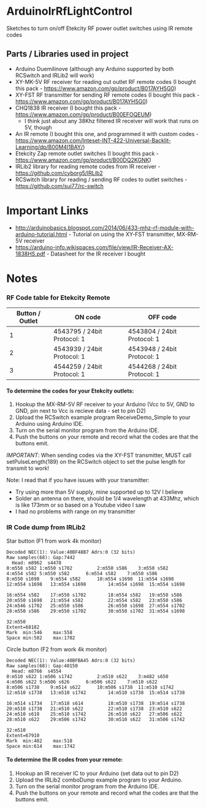 # ArduinoIrRfLightControl
Sketches to turn on/off Etekcity RF power outlet switches using IR remote codes

## Parts / Libraries used in project
- Arduino Duemilinove (although any Arduino supported by both RCSwitch and IRLib2 will work)
- XY-MK-5V RF receiver for reading out outlet RF remote codes (I bought this pack - https://www.amazon.com/gp/product/B017AYH5G0)
- XY-FST RF transmitter for sending RF remote codes (I bought this pack - https://www.amazon.com/gp/product/B017AYH5G0)
- CHQ1838 IR receiver (I bought this pack - https://www.amazon.com/gp/product/B00EFOQEUM)
  - I think just about any 38Khz filtered IR receiver will work that runs on 5V, though
- An IR remote (I bought this one, and programmed it with custom codes - https://www.amazon.com/Inteset-INT-422-Universal-Backlit-Learning/dp/B00M4I1BAY/)
- Etekcity Zap remote outlet switches (I bought this pack - https://www.amazon.com/gp/product/B00DQ2KGNK)
- IRLib2 library for reading remote codes from IR receiver - https://github.com/cyborg5/IRLib2
- RCSwitch library for reading / sending RF codes to outlet switches - https://github.com/sui77/rc-switch

# Important Links
- http://arduinobasics.blogspot.com/2014/06/433-mhz-rf-module-with-arduino-tutorial.html - Tutorial on using the XY-FST transmitter, MX-RM-5V receiver
- https://arduino-info.wikispaces.com/file/view/IR-Receiver-AX-1838HS.pdf - Datasheet for the IR receiver I bought

# Notes
### RF Code table for Etekcity Remote

| Button / Outlet | ON code                        | OFF code                     |
|-----------------|--------------------------------|------------------------------|
| 1               | 4543795 / 24bit Protocol: 1    | 4543804 / 24bit Protocol: 1  |
| 2               | 4543939 / 24bit Protocol: 1    | 4543948 / 24bit Protocol: 1  |
| 3               | 4544259 / 24bit Protocol: 1    | 4544268 / 24bit Protocol: 1  |

#### To determine the codes for your Etekcity outlets:
1.  Hookup the MX-RM-5V RF receiver to your Arduino (Vcc to 5V, GND to GND, pin next to Vcc is recieve data - set to pin D2)
1.  Upload the RCSwitch example program ReceiveDemo_Simple to your Arduino using Arduino IDE.
1.  Turn on the serial monitor program from the Arduino IDE.
1.  Push the buttons on your remote and record what the codes are that the buttons emit.


*IMPORTANT*: When sending codes via the XY-FST transmitter, MUST call setPulseLength(189) on the RCSwitch object to set the pulse length for transmit to work!

Note:  I read that if you have issues with your transmitter:
- Try using more than 5V supply, mine supported up to 12V I believe
- Solder an antenna on there, should be 1/4 wavelength at 433Mhz, which is like 173mm or so based on a Youtube video I saw
- I had no problems with range on my transmitter


### IR Code dump from IRLib2

Star button (F1 from work 4k monitor)

```
Decoded NEC(1): Value:40BF48B7 Adrs:0 (32 bits) 
Raw samples(68): Gap:7442
  Head: m8962  s4478
0:m558 s582	1:m550 s1702		 2:m550 s586	3:m550 s582		 
4:m554 s582	5:m550 s582		 6:m554 s582	7:m550 s586		 
8:m550 s1698	9:m554 s582		 10:m554 s1698	11:m554 s1698		 
12:m554 s1698	13:m554 s1698		 14:m554 s1698	15:m554 s1698		 

16:m554 s582	17:m550 s1702		 18:m554 s582	19:m550 s586		 
20:m550 s1698	21:m554 s582		 22:m554 s582	23:m550 s586		 
24:m546 s1702	25:m550 s586		 26:m550 s1698	27:m554 s1702		 
28:m550 s586	29:m550 s1702		 30:m550 s1702	31:m554 s1698		 

32:m550
Extent=68182
Mark  min:546	 max:558
Space min:582	 max:1702
```

Circle button (F2 from work 4k monitor)

```
Decoded NEC(1): Value:40BFBA45 Adrs:0 (32 bits) 
Raw samples(68): Gap:40150
  Head: m8766  s4554
0:m510 s622	1:m506 s1742		 2:m510 s622	3:m482 s650		 
4:m506 s622	5:m506 s626		 6:m506 s622	7:m510 s622		 
8:m506 s1738	9:m514 s622		 10:m506 s1738	11:m510 s1742		 
12:m510 s1738	13:m510 s1742		 14:m510 s1738	15:m514 s1738		 

16:m514 s1734	17:m518 s614		 18:m510 s1738	19:m514 s1738		 
20:m510 s1738	21:m510 s622		 22:m510 s1738	23:m510 s622		 
24:m510 s618	25:m510 s1742		 26:m510 s622	27:m506 s622		 
28:m510 s622	29:m506 s1742		 30:m510 s622	31:m506 s1742		 

32:m510
Extent=67910
Mark  min:482	 max:518
Space min:614	 max:1742
```
#### To determine the IR codes from your remote:

1.  Hookup an IR receiver IC to your Arduino (set data out to pin D2)
1.  Upload the IRLib2 comboDump example program to your Arduino.
1.  Turn on the serial monitor program from the Arduino IDE.
1.  Push the buttons on your remote and record what the codes are that the buttons emit.



